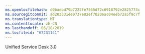 ```yaml
---
ms.openlocfilehash: d9baebd79b7222fe7565d72c6918792e2825774c
ms.sourcegitcommit: ad203331ee9737e82ef70206ac04eeb72a5f9c7f
ms.translationtype: MT
ms.contentlocale: zh-CN
ms.lasthandoff: 06/18/2019
ms.locfileid: "67231141"
---
```

Unified Service Desk 3.0